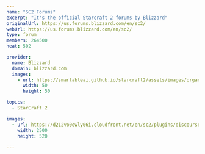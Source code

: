 ```yaml
---
name: "SC2 Forums"
excerpt: "It's the official Starcraft 2 forums by Blizzard"
originalUrl: https://us.forums.blizzard.com/en/sc2/
webUrl: https://us.forums.blizzard.com/en/sc2/
type: forum
members: 264500
heat: 502

provider:
  name: Blizzard
  domain: blizzard.com
  images:
    - url: https://smartableai.github.io/starcraft2/assets/images/organizations/blizzard.com-50x50.jpg
      width: 50
      height: 50

topics:
  - StarCraft 2

images:
  - url: https://d212vo0owly06i.cloudfront.net/en/sc2/plugins/discourse-blizzard-themes/images/banners/sc2/glass.jpg
    width: 2500
    height: 520

---
```


